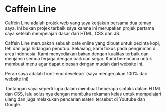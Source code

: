 # Caffein Line

Caffein Line adalah projek web yang saya kerjakan bersama dua teman saya. Ini bukan projek terbaik saya karena ini merupakan projek pertama saya setelah mempelajari dasar dari HTML, CSS dan JS.

Caffein Line merupakan sebuah cafe online yang dibuat untuk pecinta kopi, teh dan juga hidangan penutup. Sekarang, kami fokus pada pengiriman di area Indonesia. Kami menyediakan bahan dengan kualitas terbaik dan menjamin semua terjaga dengan baik dan segar. Kami berencana untuk membuat menu agar dapat dipesan dengan mudah dari website ini.

Peran saya adalah front-end developer (saya mengerjakan 100% dari website ini)

Tantangan saya seperti lupa dalam membuat beberapa sintaks dalam HTML dan CSS, lalu solusinya dengan membuka rekaman kelas untuk mempelajari ulang dan juga melakukan pencarian materi tersebut di Youtube dan Google.
